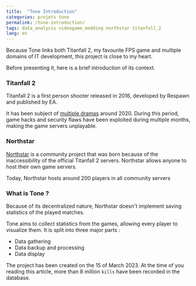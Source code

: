 ```yaml
---
title:  "Tone Introduction"
categories: projets tone
permalink: /tone-introduction/
tags: data_analysis videogame_modding northstar titanfall_2
lang: en
---
```

Because Tone links both Titanfall 2, my favourite FPS game and multiple domains of IT development, this project is close to my heart.

Before presenting it, here is a brief introduction of its context.
### Titanfall 2
Titanfall 2 is a first person shooter released in 2016, developed by Respawn and published by EA.

It has been subject of [multiple dramas][harmony-redtape] around 2020. During this period, game hacks and security flaws have been exploited during multiple months, making the game servers unplayable. 

### Northstar 
[Northstar][northstar] is a community project that was born because of the inaccessibility of the official Titanfall 2 servers. Northstar allows anyone to host their own game servers.

Today, Northstar hosts around 200 players in all community servers

### What is Tone ? 
Because of its decentralized nature, Northstar doesn't implement saving statistics of the played matches.

Tone aims to collect statistics from the games, allowing every player to visualize them.
It is split into three major parts : 

* Data gathering
* Data backup and processing
* Data display
<object style="max-width:100%" data="{{site.baseurl}}/assets/images/diagram-tone-simple-en.svg" type="image/svg+xml" class="mailicon"></object>

The project has been created on the 15 of March 2023. At the time of you reading this article, more than <span id=toneKills>8</span> million `kills` have been recorded in the database.

<script type="application/javascript">
    window.addEventListener('DOMContentLoaded', async () => {
    const kills = Object.values(await (await fetch("https://tone.sleepycat.date/v2/client/players")).json()).reduce((acc,e)=>acc+e.kills,0);
    document.getElementById('toneKills').innerText = Math.floor(kills/1000000)
});
    
</script>

[harmony-redtape]:  https://harmony.tf/redtape-response/
[northstar]:        https://northstar.tf/